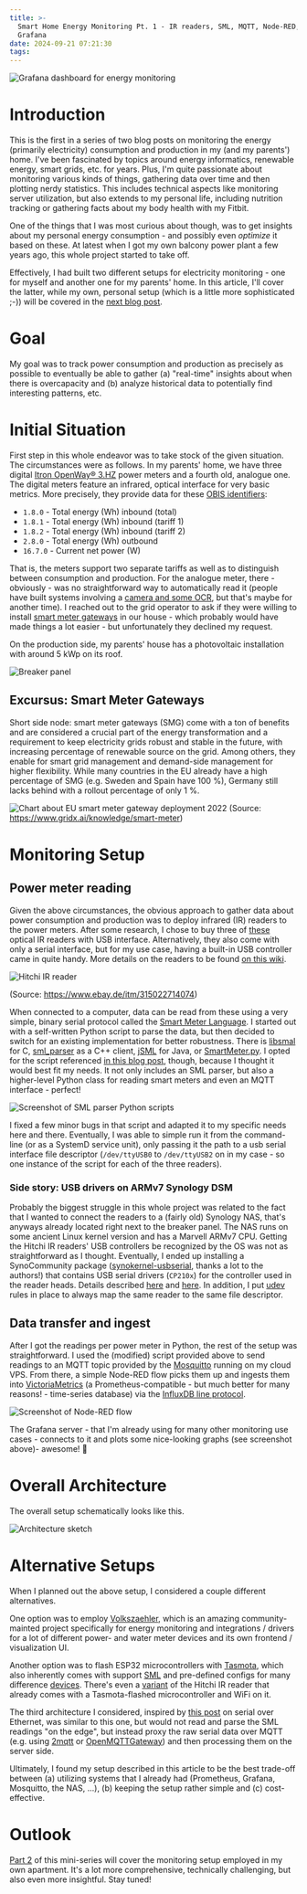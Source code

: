 ```yaml
---
title: >-
  Smart Home Energy Monitoring Pt. 1 - IR readers, SML, MQTT, Node-RED, Prometheus +
  Grafana
date: 2024-09-21 07:21:30
tags:
---
```


![Grafana dashboard for energy monitoring](images/energy_monitoring_grafana1.png)

# Introduction
This is the first in a series of two blog posts on monitoring the energy (primarily electricity) consumption and production in my (and my parents') home. I've been fascinated by topics around energy informatics, renewable energy, smart grids, etc. for years. Plus, I'm quite passionate about monitoring various kinds of things, gathering data over time and then plotting nerdy statistics. This includes technical aspects like monitoring server utilization, but also extends to my personal life, including nutrition tracking or gathering facts about my body health with my Fitbit.

One of the things that I was most curious about though, was to get insights about my personal energy consumption - and possibly even _optimize_ it based on these. At latest when I got my own balcony power plant a few years ago, this whole project started to take off.

Effectively, I had built two different setups for electricity monitoring - one for myself and another one for my parents' home. In this article, I'll cover the latter, while my own, personal setup (which is a little more sophisticated ;-)) will be covered in the [next blog post](/energy-monitoring-pt-2-optimizing-my-consumption-with-data.html).

# Goal
My goal was to track power consumption and production as precisely as possible to eventually be able to gather (a) "real-time" insights about when there is overcapacity and (b) analyze historical data to potentially find interesting patterns, etc.

# Initial Situation
First step in this whole endeavor was to take stock of the given situation. The circumstances were as follows. In my parents' home, we have three digital [Itron OpenWay® 3.HZ](https://wiki.volkszaehler.org/hardware/channels/meters/power/edl-ehz/itron_openway_3_hz) power meters and a fourth old, analogue one. The digital meters feature an infrared, optical interface for very basic metrics. More precisely, they provide data for these [OBIS identifiers](https://de.wikipedia.org/wiki/OBIS-Kennzahlen):

* `1.8.0` - Total energy (Wh) inbound (total)
* `1.8.1` - Total energy (Wh) inbound (tariff 1)
* `1.8.2` - Total energy (Wh) inbound (tariff 2)
* `2.8.0` - Total energy (Wh) outbound 
* `16.7.0` - Current net power (W)

That is, the meters support two separate tariffs as well as to distinguish between consumption and production. For the analogue meter, there - obviously - was no straightforward way to automatically read it (people have built systems involving a [camera and some OCR](https://wiki.volkszaehler.org/hardware/channels/meters/water/wasserzaehler_ohne_s0), but that's maybe for another time). I reached out to the grid operator to ask if they were willing to install [smart meter gateways](https://www.gridx.ai/knowledge/smart-meter) in our house - which probably would have made things a lot easier - but unfortunately they declined my request. 

On the production side, my parents' house has a photovoltaic installation with around 5 kWp on its roof.

![Breaker panel](images/energy_monitoring1.jpg)

## Excursus: Smart Meter Gateways

Short side node: smart meter gateways (SMG) come with a ton of benefits and are considered a crucial part of the energy transformation and a requirement to keep electricity grids robust and stable in the future, with increasing percentage of renewable source on the grid. Among others, they enable for smart grid management and demand-side management for higher flexibility. While many countries in the EU already have a high percentage of SMG (e.g. Sweden and Spain have 100 %), Germany still lacks behind with a rollout percentage of only 1 %.

![Chart about EU smart meter gateway deployment 2022](https://cdn.prod.website-files.com/65b3e159d25a6097b6ca5815/65f1b8b2ee103b3a8b62e356_smart%20meter%20(2).png)
(Source: https://www.gridx.ai/knowledge/smart-meter)

# Monitoring Setup
## Power meter reading
Given the above circumstances, the obvious approach to gather data about power consumption and production was to deploy infrared (IR) readers to the power meters. After some research, I chose to buy three of [these](https://www.ebay.de/itm/315022714074?) optical IR readers with USB interface. Alternatively, they also come with only a serial interface, but for my use case, having a built-in USB controller came in quite handy. More details on the readers to be found [on this wiki](https://wiki.volkszaehler.org/hardware/controllers/ir-schreib-lesekopf-usb-ausgang). 

![Hitchi IR reader](images/hitchi_reader.webp)

(Source: https://www.ebay.de/itm/315022714074)

When connected to a computer, data can be read from these using a very simple, binary serial protocol called the [Smart Meter Language](https://de.wikipedia.org/wiki/Smart_Message_Language). I started out with a self-written Python script to parse the data, but then decided to switch for an existing implementation for better robustness. There is [libsmal](https://github.com/volkszaehler/libsml) for C, [sml_parser](https://github.com/olliiiver/sml_parser) as a C++ client, [jSML](https://www.openmuc.org/sml/) for Java, or [SmartMeter.py](https://www.kabza.de/MyHome/SmartMeter/SmartMeter.py). I opted for the script referenced [in this blog post](https://www.photovoltaikforum.com/thread/158266-itron-openway-3-hz-stty-nicht-lesebar/?postID=2314551#post2314551), though, because I thought it would best fit my needs. It not only includes an SML parser, but also a higher-level Python class for reading smart meters and even an MQTT interface - perfect!

![Screenshot of SML parser Python scripts](images/sml_parser.png)

I fixed a few minor bugs in that script and adapted it to my specific needs here and there. Eventually, I was able to simple run it from the command-line (or as a SystemD service unit), only passing it the path to a usb serial interface file descriptor (`/dev/ttyUSB0` to `/dev/ttyUSB2` on in my case - so one instance of the script for each of the three readers). 

### Side story: USB drivers on ARMv7 Synology DSM
Probably the biggest struggle in this whole project was related to the fact that I wanted to connect the readers to a (fairly old) Synology NAS, that's anyways already located right next to the breaker panel. The NAS runs on some ancient Linux kernel version and has a Marvell ARMv7 CPU. Getting the Hitchi IR readers' USB controllers be recognized by the OS was not as straightforward as I thought. Eventually, I ended up installing a SynoCommunity package ([synokernel-usbserial](https://synocommunity.com/package/synokernel-usbserial), thanks a lot to the authors!) that contains USB serial drivers (`CP210x`) for the controller used in the reader heads. Details described [here](https://www.reddit.com/r/synology/comments/y92eyu/usb_serial_drivers_cp210x_for_dsm_62/) and [here](https://community.openhab.org/t/get-serial-devices-working-on-synology-ds216-ii-diskstation/36072/4). In addition, I put [udev](https://wiki.archlinux.org/title/Udev) rules in place to always map the same reader to the same file descriptor.

## Data transfer and ingest
After I got the readings per power meter in Python, the rest of the setup was straightforward. I used the (modified) script provided above to send readings to an MQTT topic provided by the [Mosquitto](https://mosquitto.org) running on my cloud VPS. From there, a simple Node-RED flow picks them up and ingests them into [VictoriaMetrics](https://victoriametrics.com/) (a Prometheus-compatible - but much better for many reasons! - time-series database) via the [InfluxDB line protocol](https://docs.victoriametrics.com/guides/migrate-from-influx/readme/?highlight=influx#write-data).

![Screenshot of Node-RED flow](images/energy_monitoring_nodered1.png)

The Grafana server - that I'm already using for many other monitoring use cases - connects to it and plots some nice-looking graphs (see screenshot above)- awesome! 🙌

# Overall Architecture
The overall setup schematically looks like this.

![Architecture sketch](images/smarthome_ubb.svg)

# Alternative Setups
When I planned out the above setup, I considered a couple different alternatives.

One option was to employ [Volkszaehler](https://wiki.volkszaehler.org/overview), which is an amazing community-mainted project specifically for energy monitoring and integrations / drivers for a lot of different power- and water meter devices and its own frontend / visualization UI.

Another option was to flash ESP32 microcontrollers with [Tasmota](https://tasmota.github.io), which also inherently comes with support [SML](https://tasmota.github.io/docs/Smart-Meter-Interface/) and pre-defined configs for many difference [devices](https://tasmota.github.io/docs/Smart-Meter-Interface/#smart-meter-descriptors). There's even a [variant](https://www.ebay.de/itm/315375748332?) of the Hitchi IR reader that already comes with a Tasmota-flashed microcontroller and WiFi on it.

The third architecture I considered, inspired by [this post](https://crycode.de/serielle-schnittstelle-ueber-ethernet/) on serial over Ethernet, was similar to this one, but would not read and parse the SML readings "on the edge", but instead proxy the raw serial data over MQTT (e.g. using [2mqtt](https://github.com/mycontroller-org/2mqtt) or [OpenMQTTGateway](https://docs.openmqttgateway.com/#products-powered-by-openmqttgateway)) and then processing them on the server side.

Ultimately, I found my setup described in this article to be the best trade-off between (a) utilizing systems that I already had (Prometheus, Grafana, Mosquitto, the NAS, ...), (b) keeping the setup rather simple and (c) cost-effective.

# Outlook
[Part 2](/energy-monitoring-pt-2-optimizing-my-consumption-with-data.html) of this mini-series will cover the monitoring setup employed in my own apartment. It's a lot more comprehensive, technically challenging, but also even more insightful. Stay tuned!